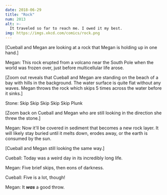 ```yaml
---
date: 2018-06-29
title: "Rock"
num: 2013
alt: >-
  It traveled so far to reach me. I owed it my best.
img: https://imgs.xkcd.com/comics/rock.png
---
```

[Cueball and Megan are looking at a rock that Megan is holding up in one hand.]

Megan: This rock erupted from a volcano near the South Pole when the world was frozen over, just before multicellular life arose.

[Zoom out reveals that Cueball and Megan are standing on the beach of a bay with hills in the background. The water surface is quite flat without any waves. Megan throws the rock which skips 5 times across the water before it sinks.]

Stone: Skip Skip Skip Skip Skip Plunk

[Zoom back on Cueball and Megan who are still looking in the direction she threw the stone.]

Megan: Now it'll be covered in sediment that becomes a new rock layer. It will likely stay buried until it melts down, erodes away, or the earth is consumed by the sun.

[Cueball and Megan still looking the same way.]

Cueball: Today was a weird day in its incredibly long life.

Megan: Five brief skips, then eons of darkness.

Cueball: Five is a lot, though!

Megan: It ***was*** a good throw.